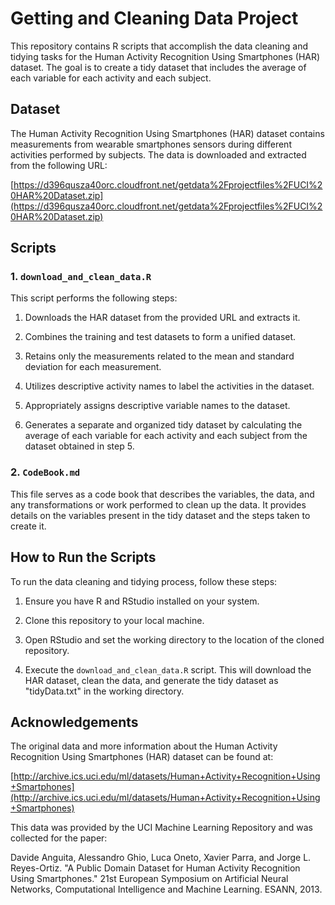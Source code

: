 # Getting and Cleaning Data Project

This repository contains R scripts that accomplish the data cleaning and tidying tasks for the Human Activity Recognition Using Smartphones (HAR) dataset. The goal is to create a tidy dataset that includes the average of each variable for each activity and each subject.

## Dataset

The Human Activity Recognition Using Smartphones (HAR) dataset contains measurements from wearable smartphones sensors during different activities performed by subjects. The data is downloaded and extracted from the following URL:

[https://d396qusza40orc.cloudfront.net/getdata%2Fprojectfiles%2FUCI%20HAR%20Dataset.zip](https://d396qusza40orc.cloudfront.net/getdata%2Fprojectfiles%2FUCI%20HAR%20Dataset.zip)

## Scripts

### 1. `download_and_clean_data.R`

This script performs the following steps:

1. Downloads the HAR dataset from the provided URL and extracts it.

2. Combines the training and test datasets to form a unified dataset.

3. Retains only the measurements related to the mean and standard deviation for each measurement.

4. Utilizes descriptive activity names to label the activities in the dataset.

5. Appropriately assigns descriptive variable names to the dataset.

6. Generates a separate and organized tidy dataset by calculating the average of each variable for each activity and each subject from the dataset obtained in step 5.

### 2. `CodeBook.md`

This file serves as a code book that describes the variables, the data, and any transformations or work performed to clean up the data. It provides details on the variables present in the tidy dataset and the steps taken to create it.

## How to Run the Scripts

To run the data cleaning and tidying process, follow these steps:

1. Ensure you have R and RStudio installed on your system.

2. Clone this repository to your local machine.

3. Open RStudio and set the working directory to the location of the cloned repository.

4. Execute the `download_and_clean_data.R` script. This will download the HAR dataset, clean the data, and generate the tidy dataset as "tidyData.txt" in the working directory.

## Acknowledgements

The original data and more information about the Human Activity Recognition Using Smartphones (HAR) dataset can be found at:

[http://archive.ics.uci.edu/ml/datasets/Human+Activity+Recognition+Using+Smartphones](http://archive.ics.uci.edu/ml/datasets/Human+Activity+Recognition+Using+Smartphones)

This data was provided by the UCI Machine Learning Repository and was collected for the paper:

Davide Anguita, Alessandro Ghio, Luca Oneto, Xavier Parra, and Jorge L. Reyes-Ortiz. "A Public Domain Dataset for Human Activity Recognition Using Smartphones." 21st European Symposium on Artificial Neural Networks, Computational Intelligence and Machine Learning. ESANN, 2013.
